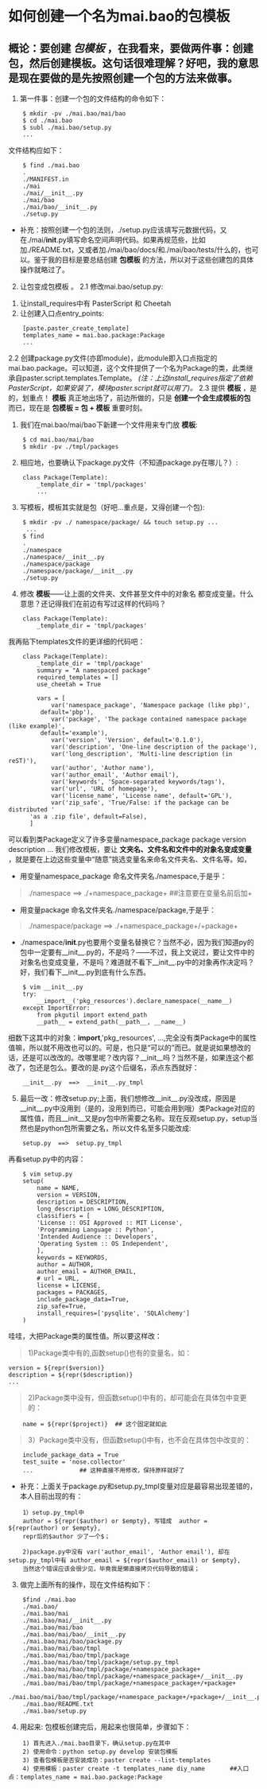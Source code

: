 # 如何创建一个名为mai.bao的包模板

## 概论：要创建 *包模板* ，在我看来，要做两件事：创建包，然后创建模板。这句话很难理解？好吧，我的意思是现在要做的是先按照创建一个包的方法来做事。

1.  第一件事：创建一个包的文件结构的命令如下：

```    
    $ mkdir -pv ./mai.bao/mai/bao
    $ cd ./mai.bao
    $ subl ./mai.bao/setup.py
    ...
```
文件结构应如下：
```
    $ find ./mai.bao
    .
    ./MANIFEST.in
    ./mai
    ./mai/__init__.py
    ./mai/bao
    ./mai/bao/__init__.py
    ./setup.py
```
- 补充：按照创建一个包的法则，./setup.py应该填写元数据代码，又在./mai/__init__.py填写命名空间声明代码。如果再规范些，比如加./README.txt，又或者加./mai/bao/docs/和./mai/bao/tests/什么的，也可以。鉴于我的目标是要总结创建 **包模板** 的方法，所以对于这些创建包的具体操作就略过了。
2.  让包变成包模板 。
2.1 修改mai.bao/setup.py:
1) 让install_requires中有 PasterScript 和 Cheetah
2) 让创建入口点entry_points:
```
    [paste.paster_create_template]
    templates_name = mai.bao.package:Package
    ...
```
2.2 创建package.py文件(亦即module)，此module即入口点指定的mai.bao.package。可以知道，这个文件提供了一个名为Package的类，此类继承自paster.script.templates.Template。
*(注：上边install_requires指定了依赖PasterScript，如果安装了，模块paster.script就可以用了)。*
2.3 提供 **模板** ，是的，划重点！ **模板** 真正地出场了，前边所做的，只是 **创建一个会生成模板的包** 而已，现在是 **包模板 = 包 + 模板** 重要时刻。
1) 我们在mai.bao/mai/bao下新建一个文件用来专门放 **模板**:
```
    $ cd mai.bao/mai/bao
    $ mkdir -pv ./tmpl/packages
```
2) 相应地，也要确认下package.py文件（不知道package.py在哪儿？）:
```
    class Package(Template):
        _template_dir = 'tmpl/packages'
        ...
```
3) 写模板，模板其实就是包（好吧...重点是，又得创建一个包):
```
    $ mkdir -pv ./ namespace/package/ && touch setup.py ...
     ...
    $ find
    .
    ./namespace
    ./namespace/__init__.py
    ./namespace/package
    ./namespace/package/__init__.py
    ./setup.py
```
4) 修改 **模板**——让上面的文件夹、文件甚至文件中的对象名 都变成变量。什么意思？还记得我们在前边有写过这样的代码吗？
```
    class Package(Template):
        _template_dir = 'tmpl/packages'
```        
我再贴下templates文件的更详细的代码吧：
```
    class Package(Template):
        _template_dir = 'tmpl/package'
        summary = "A namespaced package"
        required_templates = []
        use_cheetah = True

        vars = [
            var('namespace_package', 'Namespace package (like pbp)', 
         default='pbp'), 
            var('package', 'The package contained namespace package (like example)',
         default='example'),
            var('version', 'Version', default='0.1.0'),
            var('description', 'One-line description of the package'),
            var('long_description', 'Multi-line description (in reST)'),
            var('author', 'Author name'),
            var('author_email', 'Author email'),
            var('keywords', 'Space-separated keywords/tags'),
            var('url', 'URL of homepage'),
            var('license_name', 'License name', default='GPL'),
            var('zip_safe', 'True/False: if the package can be distributed '
      'as a .zip file', default=False),
      ] 
```
可以看到类Package定义了许多变量namespace_package package version description ... 我们修改模板，要让 **文夹名、文件名和文件中的对象名变成变量** ，就是要在上边这些变量中“随意”挑选变量名来命名文件夹名、文件名等。如，

- 用变量namespace_package 命名文件夹名./namespace,于是乎：
> ./namespace  ==>  ./+namespace_package+     ##注意要在变量名前后加+
- 用变量package 命名文件夹名./namespace/package,于是乎：
> ./namespace/package  ==>  ./+namespace_package+/+package+
- ./namespace/__init__.py也要用个变量名替换它？当然不必，因为我们知道py的包中一定要有__init__.py的，不是吗？——不过，我上文说过，要让文件中的对象名也变成变量，不是吗？难道就不看下__init__.py中的对象再作决定吗？好，我们看下__init__.py到底有什么东西。
```
    $ vim __init__.py
    try:
        __import__('pkg_resources').declare_namespace(__name__)
    except ImportError:
        from pkgutil import extend_path
        __path__ = extend_path(__path__, __name__)
```        
细数下这其中的对象：__import__,'pkg_resources', ...,完全没有类Package中的属性值嘛，所以就不用改也可以的。可是，也只是“可以的”而已。就是说如果想改的话，还是可以改改的。改哪里呢？改内容？__init__吗？当然不是，如果连这个都改了，包还是包么。要改的是.py这个后缀名，添点东西就好：
```       
    __init__.py  ==>  __init__.py_tmpl
```
5) 最后一改：修改setup.py;上面，我们想修改__init__.py没改成，原因是__init__.py中没用到（是的，没用到而已，可能会用到哦）类Package对应的属性值，而且__init__又是py包中所需要之名称。现在反观setup.py，setup当然也是python包所需要之名，所以文件名至多只能改成:
```        
    setup.py  ==>  setup.py_tmpl
```
再看setup.py中的内容：
```
    $ vim setup.py
    setup(
        name = NAME,
        version = VERSION,
        description = DESCRIPTION,
        long_description = LONG_DESCRIPTION,
        classifiers = [
        'License :: OSI Approved :: MIT License',
        'Programming Language :: Python',
        'Intended Audience :: Developers',
        'Operating System :: OS Independent',
        ],
        keywords = KEYWORDS,
        author = AUTHOR,
        author_email = AUTHOR_EMAIL,
        # url = URL,
        license = LICENSE,
        packages = PACKAGES,
        include_package_data=True,
        zip_safe=True,
        install_requires=['pysqlite', 'SQLAlchemy']
    )
```
哇哇，大把Package类的属性值。所以要这样改：
> 1)Package类中有的,函数setup()也有的变量名，如：
```
version = ${repr($version)}
description = ${repr($description)}
...
```        
> 2)Package类中没有，但函数setup()中有的，却可能会在具体包中变更的：
```
    name = ${repr($project)}  ## 这个固定就如此
```        
> 3）Package类中没有，但函数setup()中有，也不会在具体包中改变的：
```
    include_package_data = True
    test_suite = 'nose.collector'
    ...             ## 这种直接不用修改，保持原样就好了
```
- 补充：上面关于package.py和setup.py_tmpl变量对应是最容易出现差错的，本人目前出现的有：
```
    1）setup.py_tmpl中
    author = ${repr($author) or $empty}, 写错成  author = ${repr(author) or $empty},
    repr后的$author 少了一个$；

    2)package.py中没有 var('author_email', 'Author email'), 却在setup.py_tmpl中有 author_email = ${repr($author_email) or $empty},
    当然这个错误应该会很少见，毕竟我是懒直接拷贝代码导致的错误；
```
3. 做完上面所有的操作，现在文件结构如下：
```
    $find ./mai.bao
    ./mai.bao/
    ./mai.bao/mai
    ./mai.bao/mai/__init__.py
    ./mai.bao/mai/bao
    ./mai.bao/mai/bao/__init__.py
    ./mai.bao/mai/bao/package.py
    ./mai.bao/mai/bao/tmpl
    ./mai.bao/mai/bao/tmpl/package
    ./mai.bao/mai/bao/tmpl/package/setup.py_tmpl
    ./mai.bao/mai/bao/tmpl/package/+namespace_package+
    ./mai.bao/mai/bao/tmpl/package/+namespace_package+/__init__.py
    ./mai.bao/mai/bao/tmpl/package/+namespace_package+/+package+
    ./mai.bao/mai/bao/tmpl/package/+namespace_package+/+package+/__init__.py
    ./mai.bao/README.txt
    ./mai.bao/setup.py
```
4. 用起来:
包模板创建完后，用起来也很简单，步骤如下：
```
    1) 首先进入./mai.bao目录下，确认setup.py在其中
    2) 使用命令：python setup.py develop 安装包模板
    3) 查看包模板是否安装成功：paster create --list-templates
    4) 使用模板：paster create -t templates_name diy_name       ##入口点：templates_name = mai.bao.package:Package
```
